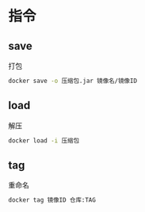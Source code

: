 <!--
 * @Description: 
 * @Version: 1.0
 * @Author: DaLao
 * @Email: dalao@xxx.com
 * @Date: 2022-03-27 11:14:23
 * @LastEditors: dalao
 * @LastEditTime: 2023-04-09 00:27:27
-->

# 指令


## save

打包

```sh
docker save -o 压缩包.jar 镜像名/镜像ID
```


## load

解压

```sh
docker load -i 压缩包
```


## tag

重命名

```sh
docker tag 镜像ID 仓库:TAG
```